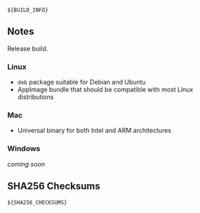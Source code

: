 ```
${BUILD_INFO}
```

## Notes

Release build.

### Linux

- `deb` package suitable for Debian and Ubuntu
- AppImage bundle that should be compatible with most Linux distributions

### Mac

- Universal binary for both Intel and ARM architectures

### Windows

_coming soon_

## SHA256 Checksums

```
${SHA256_CHECKSUMS}
```

